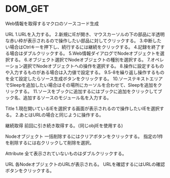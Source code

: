 DOM_GET
=======

Web情報を取得するマクロのソースコード生成

URL
1.URLを入力する。
2.新規にIEが開き、マウスカーソルの下の部品に半透明な赤い枠が表示されるので操作したい部品に対してクリックする。
3.中断したい場合はCtrlキーを押下し、続行するには継続をクリックする。
4.記録を終了する場合はダブルクリックする。
5.Web情報ダイアログでNodeオブジェクトを選択する。
6.オブジェクト選択でNodeオブジェクトの種別を選択する。
7.オペレーション選択でNodeオブジェクトへの操作を選択する。
8.操作に設定するものや入力するものがある場合は入力値で設定する。
9.5-8を繰り返し操作するものを全て設定したらソース生成ボタンをクリックする。
10.ソーステキストエリアでSleepを追加したい場合はその場所にカーソルを合わせて、Sleepを追加をクリックする。
11.ソースをブックに追加するにはブックに追加をクリックしてブック名、追加するソースのモジュール名を入力する。

Title
1.現在開いているIEを選択する画面が表示されるので操作したいIEを選択する。
2.あとはURLの場合と同じように操作する。

継続取得
前回に引き続き取得する。（同じobjIEを使用する)

Nodeオブジェクト
一括削除するにはクリアボタンをクリックする。
指定の1件を削除するには右クリックして削除を選択。

Attribute
全て表示されていないものはダブルクリックする。

URL
各NodeオブジェクトのURLが表示される。
URLを確認するにはURLの確認ボタンをクリックする。
